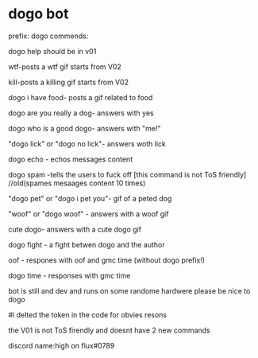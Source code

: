 # dogo bot

prefix: dogo
commends:

dogo help should be in v01 

wtf-posts a wtf gif starts from V02

kill-posts a killing gif starts from V02

dogo i have food- posts a gif related to food

dogo are you really a dog- answers with yes

dogo who is a good dogo- answers with "me!"

"dogo lick" or "dogo no lick"- answers woth lick

dogo echo - echos messages content 

dogo spam -tells the users to fuck off [this command is not ToS friendly]     //old(spames mesaages content 10 times)

"dogo pet" or "dogo i pet you"- gif of a peted dog

"woof" or "dogo woof" - answers with a woof gif

cute dogo- answers with a cute dogo gif

dogo fight - a fight betwen dogo and the author 

oof - respones with oof and gmc time (without dogo prefix!)

dogo time - responses with gmc time

bot is still and dev and runs on some randome hardwere please be nice to dogo

#i delted the token in the code for obvies resons

the V01 is not ToS firendly and doesnt have 2 new commands

discord name:high on flux#0789
